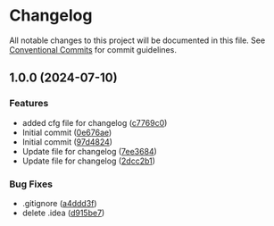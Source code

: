 # Changelog

All notable changes to this project will be documented in this file. See
[Conventional Commits](https://conventionalcommits.org) for commit guidelines.

## 1.0.0 (2024-07-10)

### Features

* added cfg file for changelog ([c7769c0](https://gitlab.pg.innopolis.university/sdr-sum24/elect-gen-core/commit/c7769c07196d0d6a5069fbe011e62a2150857b25))
* Initial commit ([0e676ae](https://gitlab.pg.innopolis.university/sdr-sum24/elect-gen-core/commit/0e676aeba35e26f7f17ba42d89a791b898f55a7e))
* Initial commit ([97d4824](https://gitlab.pg.innopolis.university/sdr-sum24/elect-gen-core/commit/97d482494a8fe0fe6a5067d4470d44a2e6839df6))
* Update file for changelog ([7ee3684](https://gitlab.pg.innopolis.university/sdr-sum24/elect-gen-core/commit/7ee3684064b2743e17030d3b0a42bd1f1fa80157))
* Update file for changelog ([2dcc2b1](https://gitlab.pg.innopolis.university/sdr-sum24/elect-gen-core/commit/2dcc2b1a6393c672136b1ee39c721a8bab009d16))

### Bug Fixes

* .gitignore ([a4ddd3f](https://gitlab.pg.innopolis.university/sdr-sum24/elect-gen-core/commit/a4ddd3fda87fe240fd3380a567e5bbf995361a21))
* delete .idea ([d915be7](https://gitlab.pg.innopolis.university/sdr-sum24/elect-gen-core/commit/d915be7d2504673b467af2a1b76ef59ef7724e55))
